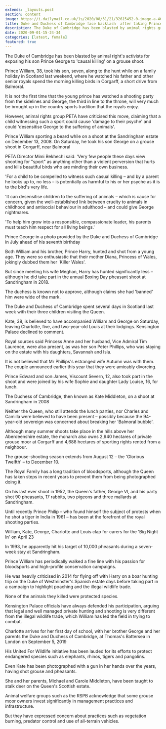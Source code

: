 ```yaml
---
extends: _layouts.post
section: content
image: https://i.dailymail.co.uk/1s/2020/08/31/21/32615452-0-image-a-46_1598906621443.jpg 
title: Duke and Duchess of Cambridge face backlash  after taking Prince George, 7, on grouse shoot 
description: The Duke of Cambridge has been blasted by animal rights group PETA for exposing his seven-year-old son Prince George to causal killing on a grouse shoot last weekend. 
date: 2020-09-01-15-24-34 
categories: [latest, female] 
featured: true 
--- 
```

The Duke of Cambridge has been blasted by animal right's activists for exposing his son Prince George to 'causal killing' on a grouse shoot. 

Prince William, 38, took his son, seven, along to the hunt while on a family holiday in Scotland last weekend, where he watched his father and other senior royals spend the morning killing birds in Corgarff, a short drive from Balmoral. 

It is not the first time that the young prince has watched a shooting party from the sidelines and George, the third in line to the throne, will very much be brought up in the country sports tradition that the royals enjoy. 

However, animal rights group PETA have criticised this move, claiming that a child witnessing such a sport could cause 'damage to their psyche' and could 'desensitise George to the suffering of animals'.  

Prince William sporting a beard while on a shoot at the Sandringham estate on December 13, 2008. On Saturday, he took his son George on a grouse shoot in Corgarff, near Balmoral

PETA Director Mimi Bekhechi said: 'Very few people these days view shooting for "sport" as anything other than a violent perversion that hurts and kills beautiful birds who are minding their own business. 

'For a child to be compelled to witness such casual killing – and by a parent he looks up to, no less – is potentially as harmful to his or her psyche as it is to the bird's very life.

'It can desensitise children to the suffering of animals – which is cause for concern, given the well-established link between cruelty to animals in childhood and antisocial behaviour in adulthood – and could give George nightmares. 

'To help him grow into a responsible, compassionate leader, his parents must teach him respect for all living beings.'  

Prince George in a photo provided by the Duke and Duchess of Cambridge in July ahead of his seventh birthday

Both William and his brother, Prince Harry, hunted and shot from a young age. They were so enthusiastic that their mother Diana, Princess of Wales, jokingly dubbed them her 'Killer Wales'. 

But since meeting his wife Meghan, Harry has hunted significantly less – although he did take part in the annual Boxing Day pheasant shoot at Sandringham in 2018. 

The duchess is known not to approve, although claims she had 'banned' him were wide of the mark.

The Duke and Duchess of Cambridge spent several days in Scotland last week with their three children visiting the Queen. 

Kate, 38, is believed to have accompanied William and George on Saturday, leaving Charlotte, five, and two-year-old Louis at their lodgings. Kensington Palace declined to comment. 

Royal sources said Princess Anne and her husband, Vice Admiral Tim Laurence, were also present, as was her son Peter Phillips, who was staying on the estate with his daughters, Savannah and Isla. 

It is not believed that Mr Phillips's estranged wife Autumn was with them. The couple announced earlier this year that they were amicably divorcing.

Prince Edward and son James, Viscount Severn, 12, also took part in the shoot and were joined by his wife Sophie and daughter Lady Louise, 16, for lunch.

The Duchess of Cambridge, then known as Kate Middleton, on a shoot at Sandringham in 2008

Neither the Queen, who still attends the lunch parties, nor Charles and Camilla were believed to have been present – possibly because the 94-year-old sovereign was concerned about breaking her 'Balmoral bubble'.

Although many summer shoots take place in the hills above her Aberdeenshire estate, the monarch also owns 2,940 hectares of private grouse moor at Corgarff and 4,688 hectares of sporting rights rented from a neighbour.

The grouse-shooting season extends from August 12 – the 'Glorious Twelfth' – to December 10. 

The Royal Family has a long tradition of bloodsports, although the Queen has taken steps in recent years to prevent them from being photographed doing it.

On his last ever shoot in 1952, the Queen's father, George VI, and his party shot 90 pheasants, 17 rabbits, two pigeons and three mallards at Sandringham.

Until recently Prince Philip – who found himself the subject of protests when he shot a tiger in India in 1961 – has been at the forefront of the royal shooting parties.

William, Kate, George, Charlotte and Louis clap for carers for the 'Big Night In' on April 23

In 1993, he apparently hit his target of 10,000 pheasants during a seven-week stay at Sandringham.

Prince William has periodically walked a fine line with his passion for bloodsports and high-profile conservation campaigns.

He was heavily criticised in 2014 for flying off with Harry on a boar hunting trip on the Duke of Westminster's Spanish estate days before taking part in a campaign to highlight poaching and the illegal wildlife trade.

None of the animals they killed were protected species. 

Kensington Palace officials have always defended his participation, arguing that legal and well managed private hunting and shooting is very different from the illegal wildlife trade, which William has led the field in trying to combat.

Charlotte arrives for her first day of school, with her brother George and her parents the Duke and Duchess of Cambridge, at Thomas's Battersea in London on September 5, 2019 

His United For Wildlife initiative has been lauded for its efforts to protect endangered species such as elephants, rhinos, tigers and pangolins.

Even Kate has been photographed with a gun in her hands over the years, having shot grouse and pheasants. 

She and her parents, Michael and Carole Middleton, have been taught to stalk deer on the Queen's Scottish estate. 

Animal welfare groups such as the RSPB acknowledge that some grouse moor owners invest significantly in management practices and infrastructure.

But they have expressed concern about practices such as vegetation burning, predator control and use of all-terrain vehicles. 

